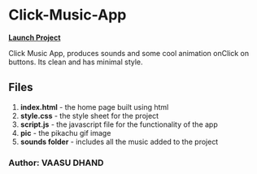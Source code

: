 # Click-Music-App 
[__Launch Project__](https://vaasu-dhand.github.io/Click-Music-App/)

Click Music App, produces sounds and some cool animation onClick on buttons. Its clean and has minimal style.


## Files
1) **index.html** - the home page built using html
2) **style.css** - the style sheet for the project
3) **script.js** - the javascript file for the functionality of the app
4) **pic** - the pikachu gif image
5) **sounds folder** - includes all the music added to the project

### Author: VAASU DHAND
